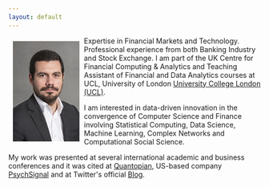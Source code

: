 ```yaml
---
layout: default
---
```


<img style="width=305px;height=445px;float:left;padding:9px;"
src="/image/p2.jpg" alt="profile picture" width="133" height="200">

Expertise in Financial Markets and Technology. Professional experience from both Banking Industry and Stock Exchange.
I am part of the UK Centre for Financial Computing & Analytics and Teaching Assistant of Financial and Data Analytics courses at UCL, University of London [University College London (UCL)](http://www.ucl.ac.uk/).

I am interested in data-driven innovation in the convergence of Computer Science and Finance involving Statistical Computing, Data Science, Machine Learning, Complex Networks and Computational Social Science.

My work was presented at several international academic and business conferences and it was cited at [Quantopian](https://www.quantopian.com/posts/important-study-confirms-non-linear-evidence-of-causal-effects-of-social-media-on-market-prices-using-psychsignal-dataset), US-based company [PsychSignal](https://psychsignal.com/uclwhitepapers/) and at Twitter's official [Blog](https://blog.twitter.com/2016/twitter-data-and-the-financial-markets-sentiment-analysis-volatility-other-indicators). 




